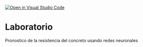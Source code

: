 [![Open in Visual Studio Code](https://classroom.github.com/assets/open-in-vscode-c66648af7eb3fe8bc4f294546bfd86ef473780cde1dea487d3c4ff354943c9ae.svg)](https://classroom.github.com/online_ide?assignment_repo_id=9541914&assignment_repo_type=AssignmentRepo)
# Laboratorio
Pronostico de la resistencia del concreto usando redes neuronales
